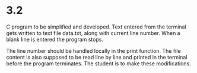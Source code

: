 # 3.2
C program to be simplified and developed.
Text entered from the terminal gets written to text file data.txt, along with current line number.
When a blank line is entered the program stops.

The line number should be handled locally in the print function. The file content is also supposed to be read line by line and printed in the terminal
before the program terminates. The student is to make these modifications.
